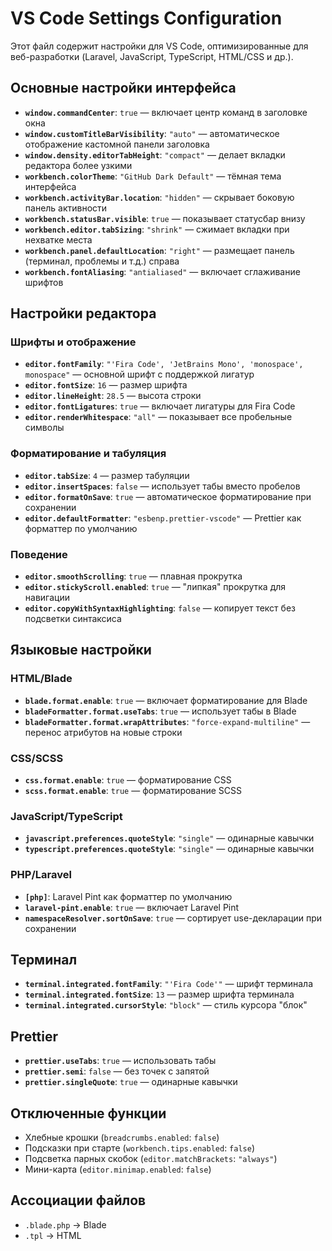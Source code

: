 # VS Code Settings Configuration

Этот файл содержит настройки для VS Code, оптимизированные для веб-разработки (Laravel, JavaScript, TypeScript, HTML/CSS и др.).

## Основные настройки интерфейса

- **`window.commandCenter`**: `true` — включает центр команд в заголовке окна
- **`window.customTitleBarVisibility`**: `"auto"` — автоматическое отображение кастомной панели заголовка
- **`window.density.editorTabHeight`**: `"compact"` — делает вкладки редактора более узкими
- **`workbench.colorTheme`**: `"GitHub Dark Default"` — тёмная тема интерфейса
- **`workbench.activityBar.location`**: `"hidden"` — скрывает боковую панель активности
- **`workbench.statusBar.visible`**: `true` — показывает статусбар внизу
- **`workbench.editor.tabSizing`**: `"shrink"` — сжимает вкладки при нехватке места
- **`workbench.panel.defaultLocation`**: `"right"` — размещает панель (терминал, проблемы и т.д.) справа
- **`workbench.fontAliasing`**: `"antialiased"` — включает сглаживание шрифтов

## Настройки редактора

### Шрифты и отображение
- **`editor.fontFamily`**: `"'Fira Code', 'JetBrains Mono', 'monospace', monospace"` — основной шрифт с поддержкой лигатур
- **`editor.fontSize`**: `16` — размер шрифта
- **`editor.lineHeight`**: `28.5` — высота строки
- **`editor.fontLigatures`**: `true` — включает лигатуры для Fira Code
- **`editor.renderWhitespace`**: `"all"` — показывает все пробельные символы

### Форматирование и табуляция
- **`editor.tabSize`**: `4` — размер табуляции
- **`editor.insertSpaces`**: `false` — использует табы вместо пробелов
- **`editor.formatOnSave`**: `true` — автоматическое форматирование при сохранении
- **`editor.defaultFormatter`**: `"esbenp.prettier-vscode"` — Prettier как форматтер по умолчанию

### Поведение
- **`editor.smoothScrolling`**: `true` — плавная прокрутка
- **`editor.stickyScroll.enabled`**: `true` — "липкая" прокрутка для навигации
- **`editor.copyWithSyntaxHighlighting`**: `false` — копирует текст без подсветки синтаксиса

## Языковые настройки

### HTML/Blade
- **`blade.format.enable`**: `true` — включает форматирование для Blade
- **`bladeFormatter.format.useTabs`**: `true` — использует табы в Blade
- **`bladeFormatter.format.wrapAttributes`**: `"force-expand-multiline"` — перенос атрибутов на новые строки

### CSS/SCSS
- **`css.format.enable`**: `true` — форматирование CSS
- **`scss.format.enable`**: `true` — форматирование SCSS

### JavaScript/TypeScript
- **`javascript.preferences.quoteStyle`**: `"single"` — одинарные кавычки
- **`typescript.preferences.quoteStyle`**: `"single"` — одинарные кавычки

### PHP/Laravel
- **`[php]`**: Laravel Pint как форматтер по умолчанию
- **`laravel-pint.enable`**: `true` — включает Laravel Pint
- **`namespaceResolver.sortOnSave`**: `true` — сортирует use-декларации при сохранении

## Терминал
- **`terminal.integrated.fontFamily`**: `"'Fira Code'"` — шрифт терминала
- **`terminal.integrated.fontSize`**: `13` — размер шрифта терминала
- **`terminal.integrated.cursorStyle`**: `"block"` — стиль курсора "блок"

## Prettier
- **`prettier.useTabs`**: `true` — использовать табы
- **`prettier.semi`**: `false` — без точек с запятой
- **`prettier.singleQuote`**: `true` — одинарные кавычки

## Отключенные функции
- Хлебные крошки (`breadcrumbs.enabled`: `false`)
- Подсказки при старте (`workbench.tips.enabled`: `false`)
- Подсветка парных скобок (`editor.matchBrackets`: `"always"`)
- Мини-карта (`editor.minimap.enabled`: `false`)

## Ассоциации файлов
- `.blade.php` → Blade
- `.tpl` → HTML